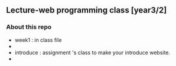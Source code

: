 ## Lecture-web programming class [year3/2]

### About this repo

* week1 : in class file <li>
* introduce : assignment 's class to make your introduce website.<li> 
 
